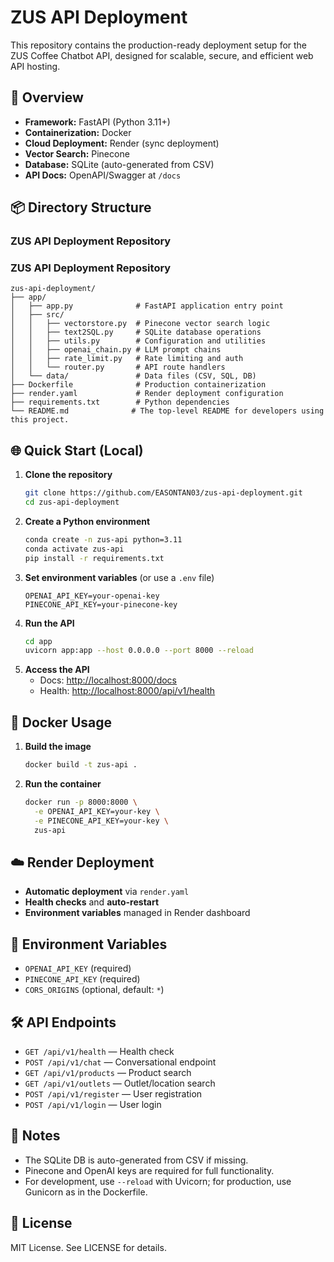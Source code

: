 # ZUS API Deployment

This repository contains the production-ready deployment setup for the ZUS Coffee Chatbot API, designed for scalable, secure, and efficient web API hosting.

## 🚀 Overview
- **Framework:** FastAPI (Python 3.11+)
- **Containerization:** Docker
- **Cloud Deployment:** Render (sync deployment)
- **Vector Search:** Pinecone
- **Database:** SQLite (auto-generated from CSV)
- **API Docs:** OpenAPI/Swagger at `/docs`

## 📦 Directory Structure
### ZUS API Deployment Repository
### ZUS API Deployment Repository
```
zus-api-deployment/
├── app/
│   ├── app.py              # FastAPI application entry point
│   ├── src/
│   │   ├── vectorstore.py  # Pinecone vector search logic
│   │   ├── text2SQL.py     # SQLite database operations
│   │   ├── utils.py        # Configuration and utilities
│   │   ├── openai_chain.py # LLM prompt chains
│   │   ├── rate_limit.py   # Rate limiting and auth
│   │   └── router.py       # API route handlers
│   └── data/               # Data files (CSV, SQL, DB)
├── Dockerfile              # Production containerization
├── render.yaml             # Render deployment configuration
├── requirements.txt        # Python dependencies
└── README.md              # The top-level README for developers using this project.
```

## 🌐 Quick Start (Local)
1. **Clone the repository**
   ```bash
   git clone https://github.com/EASONTAN03/zus-api-deployment.git
   cd zus-api-deployment
   ```
2. **Create a Python environment**
   ```bash
   conda create -n zus-api python=3.11
   conda activate zus-api
   pip install -r requirements.txt
   ```
3. **Set environment variables** (or use a `.env` file)
   ```env
   OPENAI_API_KEY=your-openai-key
   PINECONE_API_KEY=your-pinecone-key
   ```
4. **Run the API**
   ```bash
   cd app
   uvicorn app:app --host 0.0.0.0 --port 8000 --reload
   ```
5. **Access the API**
   - Docs: [http://localhost:8000/docs](http://localhost:8000/docs)
   - Health: [http://localhost:8000/api/v1/health](http://localhost:8000/api/v1/health)

## 🐳 Docker Usage
1. **Build the image**
   ```bash
   docker build -t zus-api .
   ```
2. **Run the container**
   ```bash
   docker run -p 8000:8000 \
     -e OPENAI_API_KEY=your-key \
     -e PINECONE_API_KEY=your-key \
     zus-api
   ```

## ☁️ Render Deployment
- **Automatic deployment** via `render.yaml`
- **Health checks** and **auto-restart**
- **Environment variables** managed in Render dashboard

## 🔑 Environment Variables
- `OPENAI_API_KEY` (required)
- `PINECONE_API_KEY` (required)
- `CORS_ORIGINS` (optional, default: `*`)

## 🛠️ API Endpoints
- `GET /api/v1/health` — Health check
- `POST /api/v1/chat` — Conversational endpoint
- `GET /api/v1/products` — Product search
- `GET /api/v1/outlets` — Outlet/location search
- `POST /api/v1/register` — User registration
- `POST /api/v1/login` — User login

## 📝 Notes
- The SQLite DB is auto-generated from CSV if missing.
- Pinecone and OpenAI keys are required for full functionality.
- For development, use `--reload` with Uvicorn; for production, use Gunicorn as in the Dockerfile.

## 📄 License
MIT License. See LICENSE for details. 